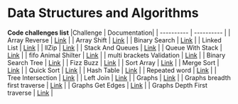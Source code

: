 # Data Structures and Algorithms

**Code challenges list**
 |Challenge | Documentation|
 | ---------- | ---------- |
 | Array Reverse |  [Link](./challenges/array-reverse/README.md) |
 | Array Shift   |  [Link](./challenges/arrayShift/README.md) |
 | Binary Search |  [Link](./challenges/BinarySearch/README.md) |
 | Linked List   |  [Link](./Data-Structure/linkedList/README.md) |
 | llZip         |  [Link](./Data-Structure/linkedList/llZip/README.md) |
 | Stack And Queues | [Link](./Data-structure/stacksAndQueues/README.md) |
 | Queue With Stack | [Link](./Data-structure/stacksAndQueues/QueueWithStack/README.md) |
 | fifo Animal Shilter | [Link](./Data-structure/stacksAndQueues/fifoAnimalShelter/README.md) |
 | multi brackets Validation | [Link](./challenges/multiBracketValidation/README.md) |
 | Binary Search Tree | [Link](./Data-structure/trees/README.md) |
 | Fizz Buzz | [Link](./challenges/fizzBuzzTree/README.md)       |
 | Sort Array | [Link](./challenges/insrtion-sort/README.md)       |
 | Merge Sort | [Link](./challenges/merge-sort/README.md)       |
 | Quick Sort | [Link](./challenges/quick-sort/README.md)       |
 |  Hash Table | [Link](./Data-structure/hashtable/README.md)   |
 |  Repeated word | [Link](./challenges/repeatedWord/README.md) |
 |  Tree Intersection | [Link](./challenges/leftJoin/README.md) |
 |  Left Join | [Link](./challenges/treeIntersection/README.md) |
 |  Graphs | [Link](./Data-structure/graph/README.md) |
 |  Graphs breadth first traverse | [Link](./Data-structure/graph/breadth-first/README.md) |
 |  Graphs Get Edges | [Link](./Data-structure/graph/get-edges/README.md) |
 |  Graphs Depth First traverse | [Link](./Data-structure/graph/depth-first/README.md) |
 



 


